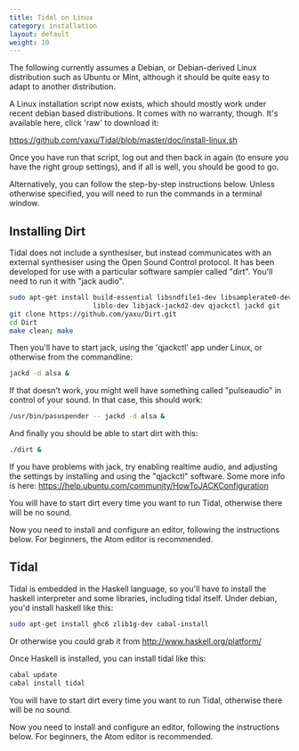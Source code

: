 ```yaml
---
title: Tidal on Linux
category: installation
layout: default
weight: 10
---
```


The following currently assumes a Debian, or Debian-derived Linux
distribution such as Ubuntu or Mint, although it should be quite easy
to adapt to another distribution.

A Linux installation script now exists, which should mostly work under
recent debian based distributions. It comes with no warranty,
though. It's available here, click 'raw' to download it:

  <https://github.com/yaxu/Tidal/blob/master/doc/install-linux.sh>

Once you have run that script, log out and then back in again (to ensure you have the right group settings), and if all is well, you should be good to go.

Alternatively, you can follow the step-by-step instructions
below. Unless otherwise specified, you will need to run the commands
in a terminal window.

## Installing Dirt

Tidal does not include a synthesiser, but instead communicates with an
external synthesiser using the Open Sound Control protocol. It has
been developed for use with a particular software sampler called
"dirt". You'll need to run it with "jack audio".

~~~~sh
sudo apt-get install build-essential libsndfile1-dev libsamplerate0-dev \
                     liblo-dev libjack-jackd2-dev qjackctl jackd git
git clone https://github.com/yaxu/Dirt.git
cd Dirt
make clean; make
~~~~

Then you'll have to start jack, using the 'qjackctl' app under Linux,
or otherwise from the commandline:

~~~~sh
jackd -d alsa &
~~~~

If that doesn't work, you might well have something called
"pulseaudio" in control of your sound. In that case, this should work:

~~~~sh
/usr/bin/pasuspender -- jackd -d alsa &
~~~~

And finally you should be able to start dirt with this:

~~~~sh
./dirt &
~~~~

If you have problems with jack, try enabling realtime audio, and
adjusting the settings by installing and using the "qjackctl"
software. Some more info is here: <https://help.ubuntu.com/community/HowToJACKConfiguration>

You will have to start dirt every time you want to run Tidal,
otherwise there will be no sound. 

Now you need to install and configure an editor, following the
instructions below. For beginners, the Atom editor is recommended.

## Tidal

Tidal is embedded in the Haskell language, so you'll have to install
the haskell interpreter and some libraries, including tidal
itself. Under debian, you'd install haskell like this:

~~~~sh
sudo apt-get install ghc6 zlib1g-dev cabal-install
~~~~

Or otherwise you could grab it from <http://www.haskell.org/platform/>

Once Haskell is installed, you can install tidal like this:

~~~~sh
cabal update
cabal install tidal
~~~~

You will have to start dirt every time you want to run Tidal,
otherwise there will be no sound. 

Now you need to install and configure an editor, following the
instructions below. For beginners, the Atom editor is recommended.
